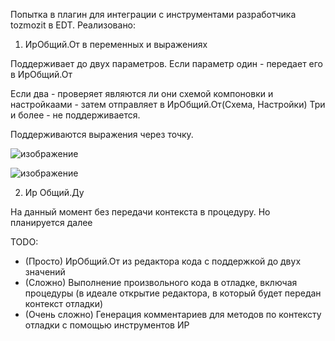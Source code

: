 Попытка в плагин для интеграции с инструментами разработчика tozmozit в EDT.
Реализовано:
1) ИрОбщий.От в переменных и выражениях

Поддерживает до двух параметров. Если параметр один - передает его в ИрОбщий.От

Если два - проверяет являются ли они схемой компоновки и настройкаами - затем отправляет в ИрОбщий.От(Схема, Настройки)
Три и более - не поддерживается.

Поддерживаются выражения через точку.

![изображение](https://github.com/KovAlexey/RDT1CEDTPlugin/assets/16429518/84fd81f1-27ed-4aa0-a9e7-26ef50c03176)

![изображение](https://github.com/KovAlexey/RDT1CEDTPlugin/assets/16429518/0915bb9f-1ca6-40c1-ae67-8c259b5f6cbf)

2) Ир Общий.Ду

На данный момент без передачи контекста в процедуру.
Но планируется далее

TODO:
- (Просто) ИрОбщий.От из редактора кода с поддержкой до двух значений
- (Сложно) Выполнение произвольного кода в отладке, включая процедуры (в идеале открытие редактора, в который будет передан контекст отладки)
- (Очень сложно) Генерация комментариев для методов по контексту отладки с помощью инструментов ИР
